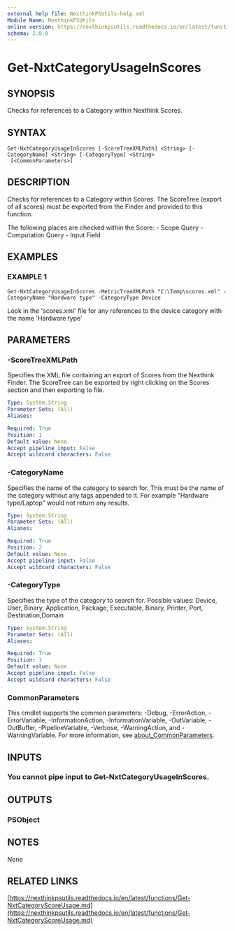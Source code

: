 ```yaml
---
external help file: NexthinkPSUtils-help.xml
Module Name: NexthinkPSUtils
online version: https://nexthinkpsutils.readthedocs.io/en/latest/functions/Get-NxtCategoryScoreUsage.md
schema: 2.0.0
---
```


# Get-NxtCategoryUsageInScores

## SYNOPSIS
Checks for references to a Category within Nexthink Scores.

## SYNTAX

```
Get-NxtCategoryUsageInScores [-ScoreTreeXMLPath] <String> [-CategoryName] <String> [-CategoryType] <String>
 [<CommonParameters>]
```

## DESCRIPTION
Checks for references to a Category within Scores.
The ScoreTree (export of all scores) must be exported from the Finder and provided to this function.

The following places are checked within the Score:
    - Scope Query
    - Computation Query
    - Input Field

## EXAMPLES

### EXAMPLE 1
```
Get-NxtCategoryUsageInScores -MetricTreeXMLPath "C:\Temp\scores.xml" -CategoryName "Hardware type" -CategoryType Device
```

Look in the 'scores.xml' file for any references to the device category with the name 'Hardware type'

## PARAMETERS

### -ScoreTreeXMLPath
Specifies the XML file containing an export of Scores from the Nexthink Finder.
The ScoreTree can be exported by right clicking on the Scores section and then exporting to file.

```yaml
Type: System.String
Parameter Sets: (All)
Aliases:

Required: True
Position: 1
Default value: None
Accept pipeline input: False
Accept wildcard characters: False
```

### -CategoryName
Specifies the name of the category to search for.
This must be the name of the category without any tags appended to it.
For example "Hardware type/Laptop" would not return any results.

```yaml
Type: System.String
Parameter Sets: (All)
Aliases:

Required: True
Position: 2
Default value: None
Accept pipeline input: False
Accept wildcard characters: False
```

### -CategoryType
Specifies the type of the category to search for.
Possible values: Device, User, Binary, Application, Package, Executable, Binary, Printer, Port, Destination,Domain

```yaml
Type: System.String
Parameter Sets: (All)
Aliases:

Required: True
Position: 3
Default value: None
Accept pipeline input: False
Accept wildcard characters: False
```

### CommonParameters
This cmdlet supports the common parameters: -Debug, -ErrorAction, -ErrorVariable, -InformationAction, -InformationVariable, -OutVariable, -OutBuffer, -PipelineVariable, -Verbose, -WarningAction, and -WarningVariable. For more information, see [about_CommonParameters](http://go.microsoft.com/fwlink/?LinkID=113216).

## INPUTS

### You cannot pipe input to Get-NxtCategoryUsageInScores.
## OUTPUTS

### PSObject
## NOTES
None

## RELATED LINKS

[https://nexthinkpsutils.readthedocs.io/en/latest/functions/Get-NxtCategoryScoreUsage.md](https://nexthinkpsutils.readthedocs.io/en/latest/functions/Get-NxtCategoryScoreUsage.md)

